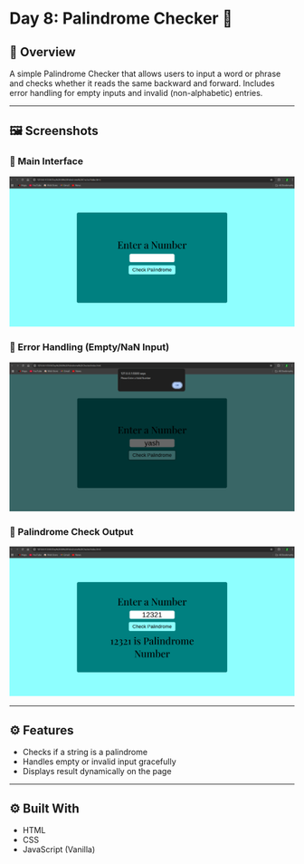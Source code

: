 # Day 8: Palindrome Checker 🔄

## 📌 Overview

A simple Palindrome Checker that allows users to input a word or phrase and checks whether it reads the same backward and forward. Includes error handling for empty inputs and invalid (non-alphabetic) entries.

---

## 🖼️ Screenshots

### 🔹 Main Interface

![Main UI](./screenshots/PalindromeMain.png)

### 🔹 Error Handling (Empty/NaN Input)

![Error Handling](./screenshots/PalindromeError.png)

### 🔹 Palindrome Check Output

![Palindrome Result](./screenshots/PalindromeCheck.png)

---

## ⚙️ Features

- Checks if a string is a palindrome
- Handles empty or invalid input gracefully
- Displays result dynamically on the page

---

## ⚙️ Built With

- HTML
- CSS
- JavaScript (Vanilla)
